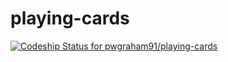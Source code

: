 playing-cards
=============
[ ![Codeship Status for pwgraham91/playing-cards](https://codeship.io/projects/1f463660-3869-0132-c37b-6a023c1e0863/status)](https://codeship.io/projects/42001)